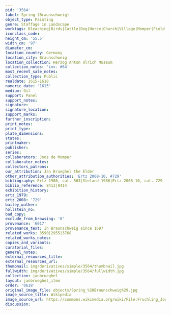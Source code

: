 ```yaml
---
pid: '3564'
label: Spring (Braunschweig)
object_type: Painting
genre: Staffage in Landscape
worktags: Bleaching|Birds|Cattle|Dog|Horse|Church|Village|Momper|Field|Pond|Peasants|Landscape|Boat|Wagon
iconclass_code:
height_cm: '55.5'
width_cm: '97'
diameter_cm:
location_country: Germany
location_city: Braunschweig
location_collection: Herzog Anton Ulrich Museum
collection_notes: 'inv. #64'
most_recent_sale_notes:
collection_type: Public
realdate: 1615-1618
numeric_date: '1615'
medium: Oil
support: Panel
support_notes:
signature:
signature_location:
support_marks:
further_inscription:
print_notes:
print_type:
plate_dimensions:
states:
printmaker:
publisher:
series:
collaborators: Joos de Momper
collaborator_notes:
collectors_patrons:
our_attribution: Jan Brueghel the Elder
other_attribution_authorities: 'Ertz 2008-10, #729'
bibliography: Ertz 1986, cat. 563|Steland 1986|Ertz 2008-10, cat. 729
biblio_reference: 8413|8414
exhibition_history:
ertz_1979:
ertz_2008: '729'
bailey_walker:
hollstein_no:
bad_copy:
exclude_from_browsing: '0'
provenance: '6017'
provenance_text: In Braunschweig since 1697
related_works: 3590|2955|3768
related_works_notes:
copies_and_variants:
curatorial_files:
general_notes:
external_resources_title:
external_resources_url:
thumbnail: img/derivatives/simple/3564/thumbnail.jpg
fullwidth: img/derivatives/simple/3564/fullwidth.jpg
collection: janbrueghel
layout: janbrueghel_item
order: '0618'
original_image_file: objects/Spring_%28Braunschweig%29.jpg
image_source_title: Wikipedia
image_source_url: https://commons.wikimedia.org/wiki/File:Fruchling_Joos_de_Momper.jpeg
discussion:
---
```


